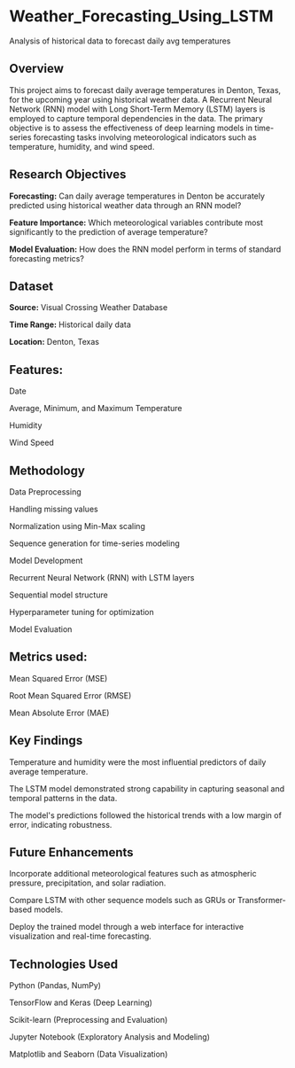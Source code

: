 # Weather_Forecasting_Using_LSTM
Analysis of historical data to forecast daily avg temperatures

## Overview
This project aims to forecast daily average temperatures in Denton, Texas, for the upcoming year using historical weather data. A Recurrent Neural Network (RNN) model with Long Short-Term Memory (LSTM) layers is employed to capture temporal dependencies in the data. The primary objective is to assess the effectiveness of deep learning models in time-series forecasting tasks involving meteorological indicators such as temperature, humidity, and wind speed.

## Research Objectives
**Forecasting:** Can daily average temperatures in Denton be accurately predicted using historical weather data through an RNN model?

**Feature Importance:** Which meteorological variables contribute most significantly to the prediction of average temperature?

**Model Evaluation:** How does the RNN model perform in terms of standard forecasting metrics?

## Dataset
**Source:** Visual Crossing Weather Database

**Time Range:** Historical daily data

**Location:** Denton, Texas

## Features:

Date

Average, Minimum, and Maximum Temperature

Humidity

Wind Speed

## Methodology
Data Preprocessing

Handling missing values

Normalization using Min-Max scaling

Sequence generation for time-series modeling

Model Development

Recurrent Neural Network (RNN) with LSTM layers

Sequential model structure

Hyperparameter tuning for optimization

Model Evaluation

## Metrics used:

Mean Squared Error (MSE)

Root Mean Squared Error (RMSE)

Mean Absolute Error (MAE)

## Key Findings
Temperature and humidity were the most influential predictors of daily average temperature.

The LSTM model demonstrated strong capability in capturing seasonal and temporal patterns in the data.

The model's predictions followed the historical trends with a low margin of error, indicating robustness.

## Future Enhancements
Incorporate additional meteorological features such as atmospheric pressure, precipitation, and solar radiation.

Compare LSTM with other sequence models such as GRUs or Transformer-based models.

Deploy the trained model through a web interface for interactive visualization and real-time forecasting.

## Technologies Used
Python (Pandas, NumPy)

TensorFlow and Keras (Deep Learning)

Scikit-learn (Preprocessing and Evaluation)

Jupyter Notebook (Exploratory Analysis and Modeling)

Matplotlib and Seaborn (Data Visualization)
